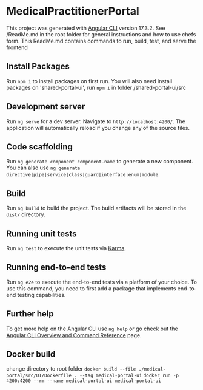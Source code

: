 # MedicalPractitionerPortal

This project was generated with [Angular CLI](https://github.com/angular/angular-cli) version 17.3.2.
See /ReadMe.md in the root folder for general instructions and how to use chefs form. This ReadMe.md contains commands to run, build, test, and serve the frontend

## Install Packages

Run `npm i` to install packages on first run. You will also need install packages on 'shared-portal-ui', run `npm i` in folder /shared-portal-ui/src

## Development server

Run `ng serve` for a dev server. Navigate to `http://localhost:4200/`. The application will automatically reload if you change any of the source files.

## Code scaffolding

Run `ng generate component component-name` to generate a new component. You can also use `ng generate directive|pipe|service|class|guard|interface|enum|module`.

## Build

Run `ng build` to build the project. The build artifacts will be stored in the `dist/` directory.

## Running unit tests

Run `ng test` to execute the unit tests via [Karma](https://karma-runner.github.io).

## Running end-to-end tests

Run `ng e2e` to execute the end-to-end tests via a platform of your choice. To use this command, you need to first add a package that implements end-to-end testing capabilities.

## Further help

To get more help on the Angular CLI use `ng help` or go check out the [Angular CLI Overview and Command Reference](https://angular.io/cli) page.

## Docker build

change directory to root folder
`docker build --file ./medical-portal/src/UI/Dockerfile . --tag medical-portal-ui`
`docker run -p 4200:4200 --rm --name medical-portal-ui medical-portal-ui`
